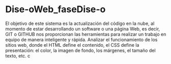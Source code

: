 # Dise-oWeb_faseDise-o
El objetivo de este sistema es la actualización del código en la nube, al momento de estar desarrollando un software o una página Web, es decir, GIT o GITHUB nos proporcionan las herramientas para realizar un trabajo en equipo de manera inteligente y rápida. Analizar el funcionamiento de los sitios web, donde el HTML define el contenido, el CSS define la presentación: el color, la imagen de fondo, los márgenes, el tamaño del texto, etc.
c
